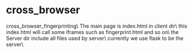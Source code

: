 # cross_browser
cross_browser_fingerprinting\\
The main page is index.html in client dir\\
this index.html will call some iframes such as fingerprint.html and so on\\
the Server dir include all files used by server\\
currently we use flask to be the server\\
